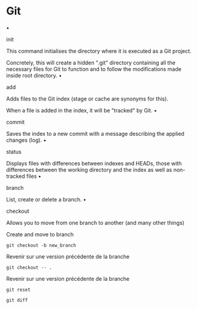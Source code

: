 # Git 


•

init

This command initialises the directory where it is executed as a Git project.

Concretely, this will create a hidden ".git" directory containing all the necessary files for Git to function and to follow the modifications made inside root directory.
•

add

Adds files to the Git index (stage or cache are synonyms for this).

When a file is added in the index, it will be "tracked" by Git.
•

commit

Saves the index to a new commit with a message describing the applied changes (log).
•

status

Displays files with differences between indexes and HEADs, those with differences between the working directory and the index as well as non-tracked files
•

branch

List, create or delete a branch.
•

checkout

Allows you to move from one branch to another (and many other things)

Create and move to branch
```
git checkout -b new_branch
```

Revenir sur une version précédente de la branche
```
git checkout -- .
```

Revenir sur une version précédente de la branche
```
git reset
```

```
git diff
```

